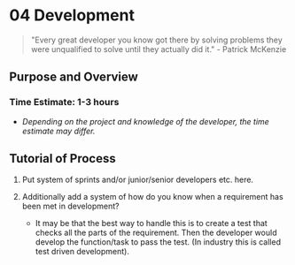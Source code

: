# 04 Development

> "Every great developer you know got there by solving problems they were unqualified to solve until they actually did it." - Patrick McKenzie

## Purpose and Overview

### Time Estimate: 1-3 hours
- *Depending on the project and knowledge of the developer, the time estimate may differ.*

## Tutorial of Process

1. Put system of sprints and/or junior/senior developers etc. here.

1. Additionally add a system of how do you know when a requirement has been met in development?

    - It may be that the best way to handle this is to create a test that checks all the parts of the requirement. Then the developer would develop the function/task to pass the test.  (In industry this is called test driven development).